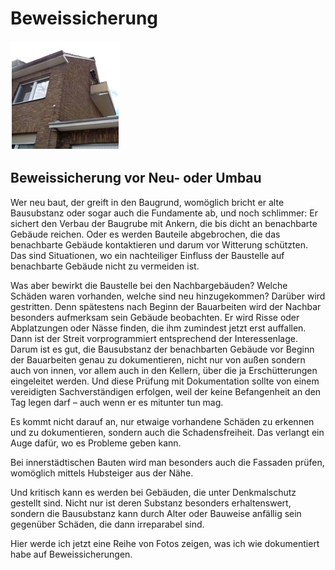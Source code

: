 # Beweissicherung
![report2](/report2.jpg)  

## Beweissicherung vor Neu- oder Umbau

Wer neu baut, der greift in den Baugrund, womöglich bricht er alte Bausubstanz oder sogar auch die Fundamente ab, und noch schlimmer: Er sichert den Verbau der Baugrube mit Ankern, die bis dicht an benachbarte Gebäude reichen. Oder es werden Bauteile abgebrochen, die das  benachbarte Gebäude kontaktieren und darum vor Witterung schützten. Das sind Situationen, wo ein nachteiliger Einfluss der Baustelle auf benachbarte Gebäude nicht zu vermeiden ist.  

Was aber bewirkt die Baustelle bei den Nachbargebäuden? Welche Schäden waren vorhanden, welche sind neu hinzugekommen? Darüber wird gestritten. Denn spätestens nach Beginn der Bauarbeiten wird der Nachbar besonders aufmerksam sein Gebäude beobachten. Er wird Risse oder Abplatzungen oder Nässe finden, die ihm zumindest jetzt erst auffallen. Dann ist der Streit vorprogrammiert entsprechend der Interessenlage. Darum ist es gut, die Bausubstanz der benachbarten Gebäude vor Beginn der Bauarbeiten genau zu dokumentieren, nicht nur von außen sondern auch von innen, vor allem auch in den Kellern, über die ja Erschütterungen eingeleitet werden. Und diese Prüfung mit Dokumentation sollte von einem vereidigten Sachverständigen erfolgen, weil der keine Befangenheit an den Tag legen darf – auch wenn er es mitunter tun mag.  

Es kommt nicht darauf an, nur etwaige vorhandene Schäden zu erkennen und zu dokumentieren, sondern auch die Schadensfreiheit. Das verlangt ein Auge dafür, wo es Probleme geben kann.  

Bei innerstädtischen Bauten wird man besonders auch die Fassaden prüfen, womöglich mittels Hubsteiger aus der Nähe.   

Und kritisch kann es werden bei Gebäuden, die unter Denkmalschutz gestellt sind. Nicht nur ist deren Substanz besonders erhaltenswert, sondern die Bausubstanz kann durch Alter oder Bauweise anfällig sein gegenüber Schäden, die dann irreparabel sind.   

Hier werde ich jetzt eine Reihe von Fotos zeigen, was ich wie dokumentiert habe auf Beweissicherungen.  
